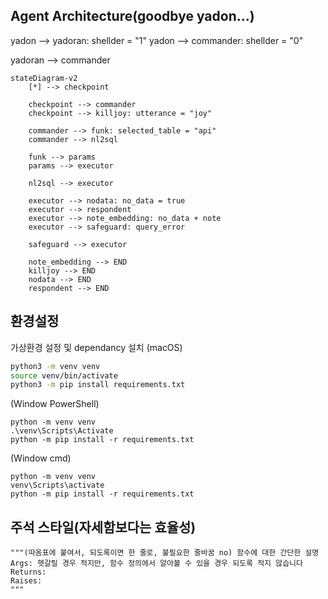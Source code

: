 ## Agent Architecture(goodbye yadon...)
yadon --> yadoran: shellder = "1"
yadon --> commander: shellder = "0"

yadoran --> commander

```mermaid
stateDiagram-v2
    [*] --> checkpoint

    checkpoint --> commander
    checkpoint --> killjoy: utterance = "joy"

    commander --> funk: selected_table = "api"
    commander --> nl2sql
    
    funk --> params
    params --> executor

    nl2sql --> executor
    
    executor --> nodata: no_data = true
    executor --> respondent
    executor --> note_embedding: no_data + note
    executor --> safeguard: query_error

    safeguard --> executor
    
    note_embedding --> END
    killjoy --> END
    nodata --> END
    respondent --> END
```



## 환경설정
가상환경 설정 및 dependancy 설치 
(macOS)  
```bash
python3 -m venv venv
source venv/bin/activate
python3 -m pip install requirements.txt
```

(Window PowerShell)  
```
python -m venv venv
.\venv\Scripts\Activate
python -m pip install -r requirements.txt
```

(Window cmd)  
```
python -m venv venv
venv\Scripts\activate
python -m pip install -r requirements.txt
```

## 주석 스타일(자세함보다는 효율성)
    """(따옴표에 붙여서, 되도록이면 한 줄로, 불필요한 줄바꿈 no) 함수에 대한 간단한 설명
    Args: 헷갈릴 경우 적지만, 함수 정의에서 알아볼 수 있을 경우 되도록 적지 않습니다
    Returns:
    Raises:
    """